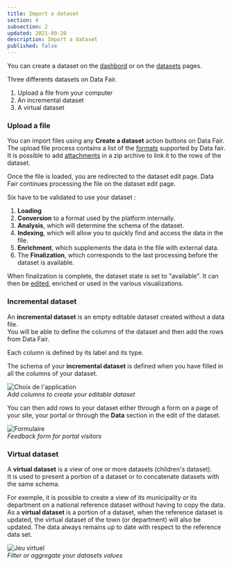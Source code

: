 ```yaml
---
title: Import a dataset
section: 4
subsection: 2
updated: 2021-09-20
description: Import a dataset
published: false
---
```


You can create a dataset on the [dashbord](./user-guide/dashbord) or on the [datasets](./user-guide/datasets) pages.

Three differents datasets on Data Fair.  

1. Upload a file from your computer
2. An incremental dataset
3. A virtual dataset

### Upload a file

You can import files using any **Create a dataset** action buttons on Data Fair.  
The upload file process contains a list of the [formats](./user-guide/file-formats) supported by Data fair.
It is possible to add [attachments](./user-guide/attachements) in a zip archive to link it to the rows of the dataset.

Once the file is loaded, you are redirected to the dataset edit page. Data Fair continues processing the file on the dataset edit page.

Six have to be validated to use your dataset :

1. **Loading**
2. **Conversion** to a format used by the platform internally.
3. **Analysis**, which will determine the schema of the dataset.
4. **Indexing**, which will allow you to quickly find and access the data in the file.
5. **Enrichment**, which supplements the data in the file with external data.
6. The **Finalization**, which corresponds to the last processing before the dataset is available.

<p>
</p>

When finalization is complete, the dataset state is set to "available". It can then be [edited](./user-guide/edition-dataset), enriched or used in the various visualizations.

### Incremental dataset  

An **incremental dataset** is an empty editable dataset created without a data file.  
You will be able to define the columns of the dataset and then add the rows from Data Fair.

Each column is defined by its label and its type.

The schema of your **incremental dataset** is defined when you have filled in all the columns of your dataset.

![Choix de l'application](./images/user-guide/import-schema-incremental.jpg)  
*Add columns to create your editable dataset*


You can then add rows to your dataset either through a form on a page of your site, your portal or through the **Data** section in the edit of the dataset.

![Formulaire](./images/user-guide/import-formulaire.jpg)  
*Feedback form for portal visitors*

### Virtual dataset

A **virtual dataset** is a view of one or more datasets (children's dataset).  
It is used to present a portion of a dataset or to concatenate datasets with the same schema.


For exemple, it is possible to create a view of its municipality or its department on a national reference dataset without having to copy the data.  
As a **virtual dataset** is a portion of a dataset, when the reference dataset is updated, the virtual dataset of the town (or department) will also be updated. The data always remains up to date with respect to the reference data set.

![Jeu virtuel](./images/user-guide/import-virtuel-valeur.jpg)  
*Filter or aggregate your datasets values*
